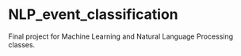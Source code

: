 # NLP_event_classification
Final project for Machine Learning and Natural Language Processing classes.
